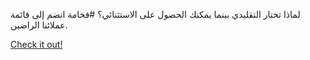 لماذا تختار التقليدي بينما يمكنك الحصول على الاستثنائي؟ #فخامة انضم إلى قائمة عملائنا الراضين.

[Check it out!](https://www.facebook.com/share/17TW2PL6Tj/)